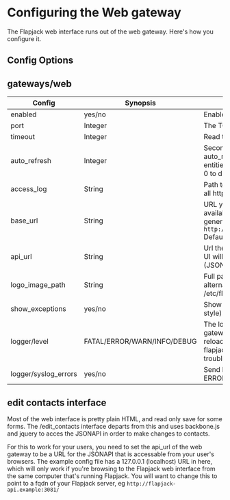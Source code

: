# Configuring the Web gateway

The Flapjack web interface runs out of the web gateway. Here's how you configure it.

## Config Options

## gateways/web

| Config | Synopsis | Description |
|--------|----------|-------------|
| enabled | yes/no  | Enable this gateway? |
| port    | Integer  | The TCP port to listen on |
| timeout | Integer  | Read timeout in Seconds |
| auto_refresh | Integer  | Seconds between auto_refresh of entities/checks pages.  Set to 0 to disable |
| access_log | String  | Path to the access log (log of all http requests) |
| base_url | String | URL your Flapjack web UI is available at, used for generating internal links eg `http://flapjack.example/` Default: `/` |
| api_url | String | Url the javascript in the Web UI will use to access the API (JSONAPI) |
| logo_image_path | String | Full path to the location of an alternate logo file, e.g. /etc/flapjack/custom_logo.png |
| show_exceptions | yes/no | Show exceptions (sinatra style) Default: no |
| logger/level | FATAL/ERROR/WARN/INFO/DEBUG | The logging verbosity of the gateway. Set to DEBUG, reload flapjack, and consult flapjack.log if you're having trouble. |
| logger/syslog_errors | yes/no | Send logging messages at ERROR or FATAL to the syslog |

## edit contacts interface

Most of the web interface is pretty plain HTML, and read only save for some forms. The /edit_contacts interface departs from this and uses backbone.js and jquery to acces the JSONAPI in order to make changes to contacts.

For this to work for your users, you need to set the api_url of the web gateway to be a URL for the JSONAPI that is accessable from your user's browsers. The example config file has a 127.0.0.1 (localhost) URL in here, which will only work if you're browsing to the Flapjack web interface from the same computer that's running Flapjack. You will want to change this to point to a fqdn of your Flapjack server, eg `http://flapjack-api.example:3081/`
